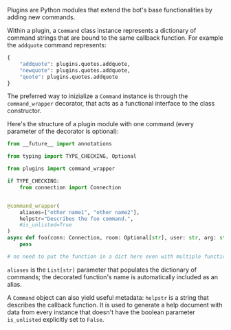 Plugins are Python modules that extend the bot's base functionalities by adding new commands.

Within a plugin, a `Command` class instance represents a dictionary of command strings that are bound to the same callback function.
For example the `addquote` command represents:
```python
{
    "addquote": plugins.quotes.addquote,
    "newquote": plugins.quotes.addquote,
    "quote": plugins.quotes.addquote
}
```

The preferred way to inizialize a `Command` instance is through the `command_wrapper` decorator, that acts as a functional interface to the class constructor.

Here's the structure of a plugin module with one command (every parameter of the decorator is optional):
```python
from __future__ import annotations

from typing import TYPE_CHECKING, Optional

from plugins import command_wrapper

if TYPE_CHECKING:
    from connection import Connection


@command_wrapper(
    aliases=["other name1", "other name2"],
    helpstr="Describes the foo command.",
    #is_unlisted=True
)
async def foo(conn: Connection, room: Optional[str], user: str, arg: str) -> None:
    pass

# no need to put the function in a dict here even with multiple functions
```

`aliases` is the `List[str]` parameter that populates the dictionary of commands; the decorated function's name is automatically included as an alias.

A `Command` object can also yield useful metadata: `helpstr` is a string that describes the callback function. It is used to generate a help document with data from every instance that doesn't have the boolean parameter `is_unlisted` explicitly set to `False`.
